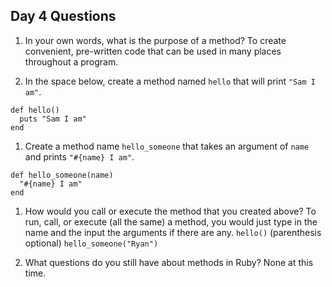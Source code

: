 ## Day 4 Questions

1. In your own words, what is the purpose of a method?
To create convenient, pre-written code that can be used in many places throughout a program.

1. In the space below, create a method named `hello` that will print `"Sam I am"`.
```
def hello()
  puts "Sam I am"
end
```

1. Create a method name `hello_someone` that takes an argument of `name` and prints `"#{name} I am"`.
```
def hello_someone(name)
  "#{name} I am"
end
```

1. How would you call or execute the method that you created above?
To run, call, or execute (all the same) a method, you would just type in the name and the input the arguments if there are any.
`hello()` (parenthesis optional)
`hello_someone("Ryan")`

1. What questions do you still have about methods in Ruby?
None at this time.
